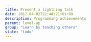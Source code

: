 ```yaml
---
title: Present a lightning talk
date: 2017-04-02T22:48:21+01:00
description: Programming achievements
parent: level-up
group: "Learn by teaching others"
state: "todo"
---
```

